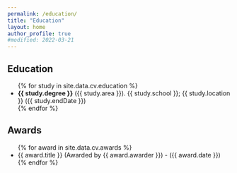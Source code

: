 ```yaml
---
permalink: /education/
title: "Education"
layout: home
author_profile: true
#modified: 2022-03-21
---
```



<h2> Education </h2>
<ul>
{% for study in site.data.cv.education %}
<li>
    <strong>{{ study.degree }}</strong> ({{ study.area }}). 
    {{ study.school }}; {{ study.location }} ({{ study.endDate }})
</li>
{% endfor %}
</ul>

<h2> Awards </h2>
<ul>
{% for award in site.data.cv.awards %}
<li>
    {{ award.title }} (Awarded by {{ award.awarder }}) - ({{ award.date }}) 
</li>
{% endfor %}
</ul>

